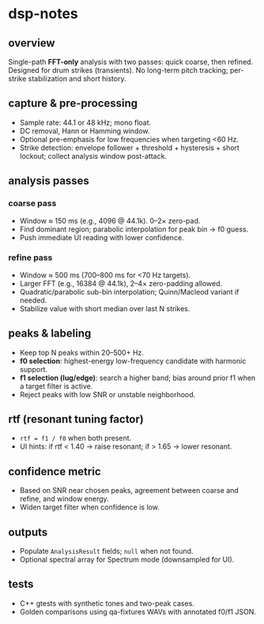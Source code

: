 # dsp-notes

## overview
Single-path **FFT-only** analysis with two passes: quick coarse, then refined. Designed for drum strikes (transients). No long-term pitch tracking; per-strike stabilization and short history.

## capture & pre-processing
- Sample rate: 44.1 or 48 kHz; mono float.
- DC removal, Hann or Hamming window.
- Optional pre-emphasis for low frequencies when targeting <60 Hz.
- Strike detection: envelope follower + threshold + hysteresis + short lockout; collect analysis window post-attack.

## analysis passes
### coarse pass
- Window ≈ 150 ms (e.g., 4096 @ 44.1k). 0–2× zero-pad.
- Find dominant region; parabolic interpolation for peak bin → f0 guess.
- Push immediate UI reading with lower confidence.

### refine pass
- Window ≈ 500 ms (700–800 ms for <70 Hz targets).
- Larger FFT (e.g., 16384 @ 44.1k), 2–4× zero-padding allowed.
- Quadratic/parabolic sub-bin interpolation; Quinn/Macleod variant if needed.
- Stabilize value with short median over last N strikes.

## peaks & labeling
- Keep top N peaks within 20–500+ Hz.
- **f0 selection**: highest-energy low-frequency candidate with harmonic support.
- **f1 selection (lug/edge)**: search a higher band; bias around prior f1 when a target filter is active.
- Reject peaks with low SNR or unstable neighborhood.

## rtf (resonant tuning factor)
- `rtf = f1 / f0` when both present.
- UI hints: if rtf < 1.40 → raise resonant; if > 1.65 → lower resonant.

## confidence metric
- Based on SNR near chosen peaks, agreement between coarse and refine, and window energy.
- Widen target filter when confidence is low.

## outputs
- Populate `AnalysisResult` fields; `null` when not found.
- Optional spectral array for Spectrum mode (downsampled for UI).

## tests
- C++ gtests with synthetic tones and two-peak cases.
- Golden comparisons using qa-fixtures WAVs with annotated f0/f1 JSON.

